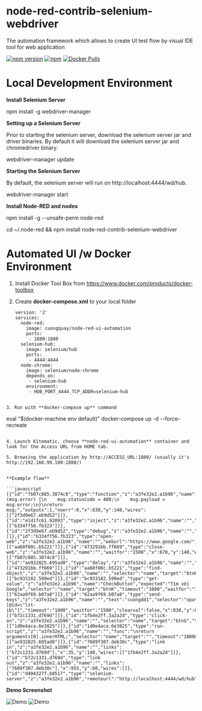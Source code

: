 # node-red-contrib-selenium-webdriver
The automation framework which allows to create UI test flow by visual IDE tool for web application

[![npm version](https://badge.fury.io/js/node-red-contrib-selenium-webdriver.svg)](https://badge.fury.io/js/node-red-contrib-selenium-webdriver)
[![npm](https://img.shields.io/npm/dm/node-red-contrib-selenium-webdriver.svg?maxAge=2592000)]()
[![Docker Pulls](https://img.shields.io/docker/pulls/cuongquay/node-red-ui-automation.svg?maxAge=2592000)]()

Local Development Environment
=============================

**Install Selenium Server**

npm install -g webdriver-manager

**Setting up a Selenium Server**

Prior to starting the selenium server, download the selenium server jar and driver binaries. By default it will download the selenium server jar and chromedriver binary.

webdriver-manager update

**Starting the Selenium Server**

By default, the selenium server will run on http://localhost:4444/wd/hub.

webdriver-manager start

**Install Node-RED and nodes**

npm install -g --unsafe-perm node-red

cd ~/.node-red && npm install node-red-contrib-selenium-webdriver

Automated UI /w Docker Environment
==================================

1. Install Docker Tool Box from https://www.docker.com/products/docker-toolbox

2. Create **docker-compose.xml** to your local folder

   ```
   version: '2'
   services:
     node-red:
       image: cuongquay/node-red-ui-automation
       ports:
        - 1880:1880
     selenium-hub:
       image: selenium/hub
       ports:
        - 4444:4444
     node-chrome:
       image: selenium/node-chrome
       depends_on:
        - selenium-hub
       environment:
        - HUB_PORT_4444_TCP_ADDR=selenium-hub
```

3. Run with **docker-compose up** command

   ```
   eval "$(docker-machine env default)"
   docker-compose up -d --force-recreate
   ```

4. Launch Kitematic, choose **node-red-ui-automation** container and look for the Access URL from HOME tab. 

5. Browsing the application by http://ACCESS_URL:1880/ (usually it's http://192.168.99.100:1880/)


**Example flow**

```javascript
[{"id":"fb07c885.3874c8","type":"function","z":"a3fe32e2.a1b96","name":"ErrorHandle","func":"if (msg.error) {\n    msg.statusCode = 400;\n    msg.payload = msg.error;\n}\nreturn msg;","outputs":1,"noerr":0,"x":830,"y":140,"wires":[["2f3d9e67.eb9d52"]]},{"id":"e1d1fc61.92093","type":"inject","z":"a3fe32e2.a1b96","name":"","topic":"","payload":"","payloadType":"date","repeat":"","crontab":"","once":false,"x":100,"y":60,"wires":[["b334ff56.fb323"]]},{"id":"2f3d9e67.eb9d52","type":"debug","z":"a3fe32e2.a1b96","name":"","active":true,"console":"false","complete":"false","x":990,"y":140,"wires":[]},{"id":"b334ff56.fb323","type":"open-web","z":"a3fe32e2.a1b96","name":"","weburl":"https://www.google.com/","width":"480","height":"640","webtitle":"Google","timeout":"3000","maximized":false,"server":"d404327f.b8517","x":270,"y":60,"wires":[["aa60f00c.b5221"]]},{"id":"473291bb.ff669","type":"close-web","z":"a3fe32e2.a1b96","name":"","waitfor":"1500","x":670,"y":140,"wires":[["fb07c885.3874c8"]]},{"id":"ae932825.695ad8","type":"delay","z":"a3fe32e2.a1b96","name":"","pauseType":"delay","timeout":"1","timeoutUnits":"seconds","rate":"1","rateUnits":"second","randomFirst":"1","randomLast":"5","randomUnits":"seconds","drop":false,"x":520,"y":140,"wires":[["473291bb.ff669"]]},{"id":"aa60f00c.b5221","type":"find-object","z":"a3fe32e2.a1b96","name":"","selector":"name","target":"btnK","timeout":"1000","waitfor":"1500","x":460,"y":60,"wires":[["bc933182.599ed"]]},{"id":"bc933182.599ed","type":"get-value","z":"a3fe32e2.a1b96","name":"CheckButton","expected":"Tìm với Google","selector":"name","target":"btnK","timeout":"1000","waitfor":"1500","savetofile":false,"x":650,"y":60,"wires":[["62aa9f69.b07a8"]]},{"id":"62aa9f69.b07a8","type":"send-keys","z":"a3fe32e2.a1b96","name":"","text":"cuongdd1","selector":"xpath","target":"//*[@id=\"lst-ib\"]","timeout":"1000","waitfor":"1500","clearval":false,"x":830,"y":60,"wires":[["b72c1331.d769d"]]},{"id":"1fb4e2ff.3a2a2d","type":"click-on","z":"a3fe32e2.a1b96","name":"","selector":"name","target":"btnG","timeout":"10000","waitfor":"1500","clickon":false,"x":180,"y":140,"wires":[["1d0e4aca.6e3825"]]},{"id":"1d0e4aca.6e3825","type":"run-script","z":"a3fe32e2.a1b96","name":"","func":"\nreturn arguments[0].innerHTML;","selector":"name","target":"","timeout":"10000","waitfor":"1500","x":350,"y":140,"wires":[["ae932825.695ad8"]]},{"id":"7689f307.deb30c","type":"link in","z":"a3fe32e2.a1b96","name":"","links":["b72c1331.d769d"],"x":35,"y":140,"wires":[["1fb4e2ff.3a2a2d"]]},{"id":"b72c1331.d769d","type":"link out","z":"a3fe32e2.a1b96","name":"","links":["7689f307.deb30c"],"x":955,"y":60,"wires":[]},{"id":"d404327f.b8517","type":"selenium-server","z":"a3fe32e2.a1b96","remoteurl":"http://localhost:4444/wd/hub","browser":"chrome"}]
```
**Demo Screenshot**

![Demo](https://raw.githubusercontent.com/cuongquay/node-red-contrib-selenium-webdriver/master/images/test-spec.png)
![Demo](https://raw.githubusercontent.com/cuongquay/node-red-contrib-selenium-webdriver/master/images/test-scen.png)


